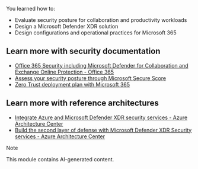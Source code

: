 You learned how to:

-   Evaluate security posture for collaboration and productivity workloads
-   Design a Microsoft Defender XDR solution
-   Design configurations and operational practices for Microsoft 365

## Learn more with security documentation

- [Office 365 Security including Microsoft Defender for Collaboration and Exchange Online Protection - Office 365](/microsoft-365/security/office-365-security/microsoft-defender-for-office-365-product-overview)
- [Assess your security posture through Microsoft Secure Score](/microsoft-365/security/defender/microsoft-secure-score-improvement-actions)
- [Zero Trust deployment plan with Microsoft 365](/microsoft-365/security/microsoft-365-zero-trust)

## Learn more with reference architectures

- [Integrate Azure and Microsoft Defender XDR security services - Azure Architecture Center](/azure/architecture/solution-ideas/articles/microsoft-365-defender-security-integrate-azure)
- [Build the second layer of defense with Microsoft Defender XDR Security services - Azure Architecture Center](/azure/architecture/solution-ideas/articles/microsoft-365-defender-build-second-layer-defense)

> [!NOTE]
> This module contains AI-generated content.